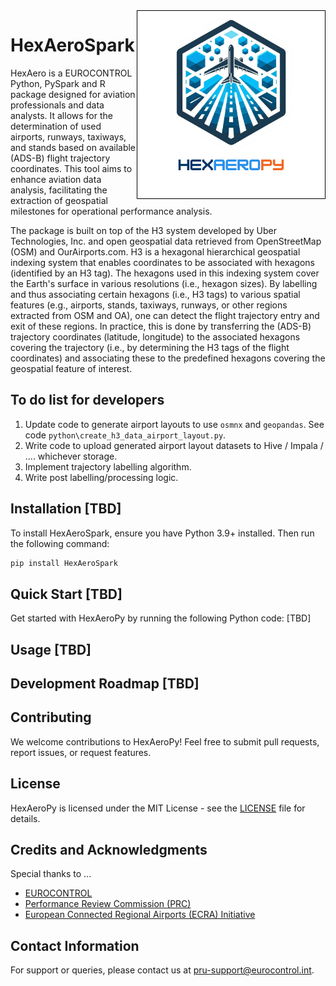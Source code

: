 <img style='border: 1px solid black' align="right" width="300" src="https://raw.githubusercontent.com/euctrl-pru/HexAeroPy/main/assets/hexaeropy_logo.png" alt="HexAeroPy logo" />

# HexAeroSpark

HexAero is a EUROCONTROL Python, PySpark and R package designed for aviation professionals and data analysts. It allows for the determination of used airports, runways, taxiways, and stands based on available (ADS-B) flight trajectory coordinates. This tool aims to enhance aviation data analysis, facilitating the extraction of geospatial milestones for operational performance analysis.

The package is built on top of the H3 system developed by Uber Technologies, Inc. and open geospatial data retrieved from OpenStreetMap (OSM) and OurAirports.com. H3 is a hexagonal hierarchical geospatial indexing system that enables coordinates to be associated with hexagons (identified by an H3 tag). The hexagons used in this indexing system cover the Earth's surface in various resolutions (i.e., hexagon sizes). By labelling and thus associating certain hexagons (i.e., H3 tags) to various spatial features (e.g., airports, stands, taxiways, runways, or other regions extracted from OSM and OA), one can detect the flight trajectory entry and exit of these regions. In practice, this is done by transferring the (ADS-B) trajectory coordinates (latitude, longitude) to the associated hexagons covering the trajectory (i.e., by determining the H3 tags of the flight coordinates) and associating these to the predefined hexagons covering the geospatial feature of interest.

## To do list for developers
1. Update code to generate airport layouts to use `osmnx` and `geopandas`. See code `python\create_h3_data_airport_layout.py`. 
2. Write code to upload generated airport layout datasets to Hive / Impala / .... whichever storage.
3. Implement trajectory labelling algorithm.
4. Write post labelling/processing logic.   

## Installation [TBD]

To install HexAeroSpark, ensure you have Python 3.9+ installed. Then run the following command:

``` bash
pip install HexAeroSpark
```

## Quick Start [TBD]

Get started with HexAeroPy by running the following Python code: [TBD]

## Usage [TBD]

## Development Roadmap [TBD]

## Contributing

We welcome contributions to HexAeroPy! Feel free to submit pull requests, report issues, or request features.

## License

HexAeroPy is licensed under the MIT License - see the [LICENSE](https://github.com/euctrl-pru/HexAeroPy/blob/main/LICENSE) file for details.

## Credits and Acknowledgments

Special thanks to ...
- [EUROCONTROL](https://www.eurocontrol.int/)
- [Performance Review Commission (PRC)](https://ansperformance.eu/about/prc/)
- [European Connected Regional Airports (ECRA) Initiative](https://www.eurocontrol.int/service/european-connected-regional-airports)

## Contact Information

For support or queries, please contact us at [pru-support@eurocontrol.int](mailto:pru-support@eurocontrol.int).

